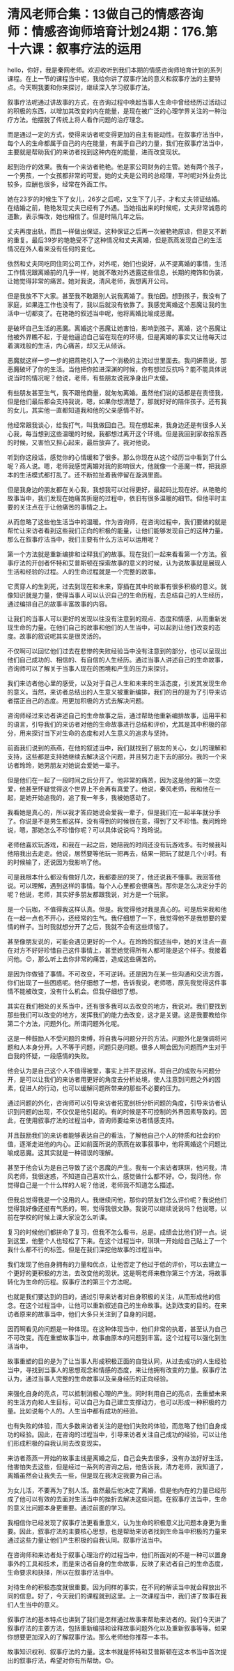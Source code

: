 # 清风老师合集：13做自己的情感咨询师：情感咨询师培育计划24期：176.第十六课：叙事疗法的运用

hello，你好，我是秦网老师。欢迎收听到我们本期的情感咨询师培育计划的系列课程。在上一节的课程当中呢，我给你讲了叙事疗法的意义和叙事疗法的主要特点。今天啊我要和你来探讨，继续深入学习叙事疗法。

叙事疗法呢通过讲故事的方式，在咨询过程中唤起当事人生命中曾经经历过活动过的积极的东西，以增加其改变的内在能量，是现在被广泛的心理学界关注的一种治疗方法。他摆脱了传统上将人看作问题的治疗理念。

而是通过一定的方式，使得来访者呢变得更加的自主有能动性。在叙事疗法当中，每个人的生命都属于自己的内在能量，有属于自己的力量，我们在叙事疗法当中，主要就是帮助我们的来访者找到这种内在的能量，进而改变现状。

起到治疗的效果。我有一个来访者艳艳。他是家公司财务的主管。她有两个孩子，一个男孩，一个女孩都非常的可爱。她的丈夫是公司的总经理，平时呢对外业务比较多，应酬也很多，经常在外面工作。

她在23岁的时候生下了女儿，26岁之后呢，又生下了儿子，才和丈夫领证结婚。在结婚之前，艳艳发现丈夫已经有了外遇。当她指出来的时候呢，丈夫非常诚恳的道歉，表示悔改，她也相信了。但是时隔几年之后。

丈夫再度出轨，而且一样做出保证。这种保证之后再一次被艳艳原谅，但是又不断的重复。最后39岁的艳艳受不了这种情况和丈夫离婚，但是燕燕发现自己的生活情况在外人看来没有任何的变化。

依然和丈夫同吃同住同公司工作，对外呢，她们也说好，从不提离婚的事情，生活工作情况跟离婚前的几乎一样，她就不敢对外透露这些信息，长期的掩饰和伪装，让她觉得非常的痛苦。她对我说，清风老师，我想离开公司。

但是我放不下大家。甚至我不敢跟别人说我离婚了。我怕因。想到孩子，我没有了家庭，如果连工作也没有了，我以后就没有依靠了。我感觉离婚这个恶魔让我的生活中一切都变了。在艳艳的叙述当中呢，他将离婚比喻成恶魔。

是破坏自己生活的恶魔。离婚这个恶魔让她害怕，影响到孩子。离婚，这个恶魔让他被外界瞧不起，于是他逼迫自己留在现在的环境，但是离婚的事实又让他每天过着演戏般的生活，内心痛苦，却又无从倾诉。

恶魔就这样一步一步的把燕艳引入了一个消极的主流过世里面去。我问妍燕说，那恶魔破坏了你的生活。当他把你拉进深渊的时候，你有想过反抗吗？能不能具体说说当时的情况呢？他说，老师，有些朋友说我净身出户太傻。

有些朋友甚至生气，我不跟他商量，就匆匆离婚。虽然他们说的话都是在责怪我，但是他们最后都会支持我说，嗯，如果你想清楚了，那就好好的陪伴孩子。还有我的女儿，其实他一直都知道我和他的父亲感情不好。

他经常跟我谈心，给我打气，叫我做回自己。现在想起来，我身边还是有很多人关心我，每当想到这些温暖的时候，我都想过离开这个环境。但是我回到家收拾东西的时候，又害怕又担心起来，最后放弃了。我对他说。

听到你这段话，感觉你的心情缓和了很多。那么你现在从这个经历当中看到了什么呢？燕人说。嗯，老师我感觉离婚对我的影响很大，他就像一个恶魔一样，把我原本的生活模式都打乱了。还不断拉扯着我停留在漩涡里面。

但是我身边的朋友都在关心我，我想我可以过得更好，最起码比现在好。从艳艳的故事当中，我们发现在她痛苦折磨的过程中，依旧有很多温暖的细节。但他平时主要的关注点在于让他痛苦的事情之上。

从而忽略了这些他生活当中的温暖。作为咨询师，在咨询过程中，我们要做的就是帮忙让来访者看到这些我们正向的积极的能量，让他们能够发现自己的这种力量。那么在叙事疗法当中，我们主要有什么方法可以运用呢？

第一个方法就是重新编排和诠释我们的故事。现在我们一起来看看第一个方法。叙事疗法的开创者怀特和艾普斯顿在探索故事的意义的时候，认为说故事就是展现人生活和经验的过程。人的生命过程就是一个完整的故事。

它贯穿人的生到死，过去到现在和未来，穿插在其中的故事有很多积极的意义。就像知识就是力量，使得当事人可以认识自己的生命历程，去总结自己的人生经历，通过编排自己的故事丰富故事的内容。

让我们的当事人可以更好的发现以往没有注意到的观点、态度和情感，从而重新发现生命的力量。在他们自己的故事和他们的人生当中，可以起到让他们改变的态度。故事的叙说呢其实是很灵活的。

不仅啊可以回忆他们过去在悲惨的失败经验当中没有注意到的部分，也可以呈现出他们自己成功的、相信的、有自信的人生经历。通过当事人讲述自己的生命故事，咨询师可以了解关于当事人现在的困境和产生的压力来探讨。

我们来访者他心里的感受，以及对于自己人生和未来的生活态度，引发其发现生命的意义。当然，来访者总结出的人生意义被重新编排，我们的目的是为了引导来访者摆正自己的态度。用更加积极的方式去解决问题。

咨询师经过来访者讲述自己的生命故事之后，通过帮助他重新编排故事，运用平和的语言，引导我们的来访者对他的生命故事进行总结和评价，尤其是其中积极的部分，用来探讨当下对生命的态度和对人生意义的追求与坚持。

前面我们说到的燕燕，在他的叙述当中，我们就找到了朋友的关心，女儿的理解和支持，这些都是支持她继续去解决这个问题，并且努力走下去的部分。我的一个来访者玲玲，她男朋友对她说会爱她一辈子。

但是他们在一起了一段时间之后分开了。他非常的痛苦，因为这是他的第一次恋爱，他甚至怀疑觉得这个世界上不会再有真爱了。他说，秦风老师，我和他在一起，是她开始追我的，追了我一年多，我被她感动了。

我看她是真心的，所以我才答应她说会爱我一辈子，但是我们在一起半年就分手了。你说是不是男生都这样，没有得到的时候很在意，得到了又不珍惜。我问玲玲说，嗯，那她怎么不珍惜你呢？可以具体说说吗？玲玲说。

老师他喜欢玩游戏，和我在一起之后，她陪我的时间还没有玩游戏多。有时候我叫他陪我出去走走。他说，居然要等他玩一把再去，结果一把玩了就是几个小时。有的时候输了，还说因为我影响了他。

可是我根本什么都没有做好几次，我都委屈的哭了，他还说我不懂事。我回答他说。可以理解，遇到这样的事情。每个人心里都会很痛苦。那你是怎么决定分手的呢？他说，老师，其实好多朋友都跟我说，对方是一个玩家。

是一个玩咖，不值得我这样认真。但是。我觉得他对我是真心的。可是后来我和他在一起一点也不开心，还经常的生气。我仔细想了一下，我觉得他不是我想要的爱情的样子。当时我就想分开了之后，我就不会有这些烦恼了。

甚至像朋友说的，可能会遇见更好的一个人。在玲玲的叙述当中，她的关注点一直在对方不好好珍惜自己这件事情上，甚至她觉得所有人都可能是这个样子。我接着问他。😔，那么听上去你非常的痛苦，造成这些痛苦的。

是因为你做错了事情。不可改变，不可逆转。还是因为在某一些沟通和交流方面，你们出现了一些困惑呢。他仔细想了一想，告诉我说，老师嗯，原先我觉得这件事情不能被改变，没有什么机会。但我仔细想了想。

其实在我们相处的关系当中，还有很多我可以去改变的地方，我说对。我们要找到那些我们可以改变的地方，发挥我们的能力去改变，这才是关键。这是我要教给你第二个方法，问题外化。所谓问题外化呢。

这是一种鼓励人不受问题的束缚，将自我与问题分开的方法。问题外化是强调将问题和人本身分开。人不等于问题，问题只是问题。很多人啊会因为问题而产生对于自我的怀疑，一段感情的失败。

他会认为是自己这个人不值得被爱，事实上并不是这样。将自己的成败与问题分开，是可以让我们的来访者用更好的角度去分析处境，使人注意到问题之外的因素，促进人的行动，也可以缓解问题所带来的那些不必要的压力。

通过问题的外化，咨询师可以引导来访者拓宽剖析分析问题的角度，引导来访者认识到问题的出现，不仅仅是他引起的。有的时候是不可控制的外界因素导致的。因此，在使用叙事疗法的过程当中，咨询师要给来访者情感支持。

并且鼓励我们的来访者能够表达自己的看法，了解他自己个人的特质和社会的价值，逐渐走进他的内心。正如前面所说的燕燕在故事叙事中，他将离婚这个问题比喻成恶魔。这其实就是一种错误的理解。

甚至于他会认为是自己导致了这个恶魔的产生。我有一个来访者琪琪，他问我，清风老师，我很迷惑，不知道自己喜欢什么，感觉做什么都不好。😊，我问他，你觉得自己是一个什么样的人呢？他说，老师我不知道怎么描述。

但我总觉得我是一个没用的人。我继续问他，那你的朋友们怎么评价呢？我说他们觉得我好像还挺有气质的，啊，觉得我很文静。我说可以继续说说吗？他说嗯，以前在学校的时候上课大家没怎么听课。

复习的时候他们都拼命了复习，但我不怎么看书，总是。成绩会比他们好一点。说到这里，他整个人也轻松了下来。在这个过程当中，琪琪一开始给自己贴上了一个我什么都不行的标签。但是在我们深挖他故事的过程当中。

我们发现了他自身拥有的力量和优点，让他否定了他过于低的评价，可以去建立一个更好的更积极的方法，去改变他的现状。这是啊老师来教你第三个方法，将故事转化为生命的历程。叙事疗法的第三个方法呢。

也就是我们要达到的目的，通过引导来访者对自身积极的关注，从而形成他的信念。在这个过程当中，让他可以重新叙述自己的生命故事。达到改变的目的。在来访者原来的故事当中，他们大多只关注到了自身的问题。

因而啊看见的问题是一种体现。在这种体现当中，他们非常的执着，甚至认为自己不可改变。而在重塑故事当中，故事由原本的问题到丰富。这个过程可以强化到生活当中。

故事重塑的目的是为了让当事人形成积极正面的自我认同，从过去成功的人生经验当中，寻找到当事人的思想观念和情感的态度，来让他拥有改变的力量。叙事疗法认为，通过当事人完整的生命故事以及亲身经历的正向经验。

来强化自身的亮点，可以抵制消极心理的产生。同时利用自己的亮点，去重塑未来的生活方向和人生目标，可以自己为自己建立支撑动力，也可以形成一种积极的力量。比如说每个人的。人生当中都有成功的经验。

也有失败的体验，而大多数来访者关注的是他们失败的体验，而忽略了他们自身成功的经验。因此，在咨询的过程当中，引导来访者关注自己成功的经验，可以让他们形成积极的自我认同去改变现实。

来访者燕燕一开始的故事主线是离婚之后，自己会失去很多，没有办法好好生活。他害怕失去这些，但是经过一系列的咨询之后，他告诉我，清方老师，我知道了，离婚虽然会让我失去一些，但是现在我决定我要为自己活。

为女儿活，不要再为了别人活。虽然最后他决定了离婚，但是他内在的力量已经形成了他可以有效的去面对生活当中的挫折去解决这些问题。在叙事疗法当中，生命的意义比问题本身更重要。通过前面的学习。

我相信你已经发现了叙事疗法更看重意义，认为生命的积极意义比问题本身更为重要。因此，叙事疗法的主要核心思想，也是帮助来访者找到生命当中积极的力量来通过这些力量让他们产生积极的自我认同。叙事疗法当中。

在咨询师和来访者处于叙事心理治疗的过程当中，他们所面对的不是一种可以置身事外的工具和技术，而是来访者自身的生命故事，反映了来访者自己的生命态度，生命要求和抉择，所以在叙事疗法当中。

对待生命的积极态度就很重要。因为同样的事实，在不同的解读当中就会释放出不同的信息。好了，今天我们的课程就到这里。上一次课程当中，我们讲了故事在我们人生当中的意义。

叙事疗法的基本特点也讲到了我们是怎样通过故事来帮助来访者的。我们今天讲了叙事疗法的主要方法，包括重新编排和诠释故事问题外化以及重新叙事等等。如果你想要更加深入的了解叙事疗法。那么老师给你推荐一本书。

故事知识权利、叙事疗法的力量。这本书就是怀特和艾普斯顿在这本书当中首次提出的叙事疗法，希望对你有所帮助。😊。

